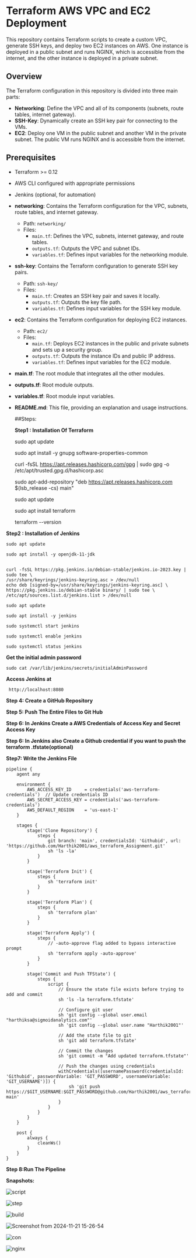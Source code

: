# Terraform AWS VPC and EC2 Deployment

This repository contains Terraform scripts to create a custom VPC, generate SSH keys, and deploy two EC2 instances on AWS. One instance is deployed in a public subnet and runs NGINX, which is accessible from the internet, and the other instance is deployed in a private subnet.


## Overview

The Terraform configuration in this repository is divided into three main parts:
- **Networking**: Define the VPC and all of its components (subnets, route tables, internet gateway).
- **SSH-Key**: Dynamically create an SSH key pair for connecting to the VMs.
- **EC2**: Deploy one VM in the public subnet and another VM in the private subnet. The public VM runs NGINX and is accessible from the internet.



## Prerequisites

- Terraform >= 0.12
- AWS CLI configured with appropriate permissions
- Jenkins (optional, for automation)

  

- **networking**: Contains the Terraform configuration for the VPC, subnets, route tables, and internet gateway.
  - Path: `networking/`
  - Files:
    - `main.tf`: Defines the VPC, subnets, internet gateway, and route tables.
    - `outputs.tf`: Outputs the VPC and subnet IDs.
    - `variables.tf`: Defines input variables for the networking module.
- **ssh-key**: Contains the Terraform configuration to generate SSH key pairs.
  - Path: `ssh-key/`
  - Files:
    - `main.tf`: Creates an SSH key pair and saves it locally.
    - `outputs.tf`: Outputs the key file path.
    - `variables.tf`: Defines input variables for the SSH key module.
- **ec2**: Contains the Terraform configuration for deploying EC2 instances.
  - Path: `ec2/`
  - Files:
    - `main.tf`: Deploys EC2 instances in the public and private subnets and sets up a security group.
    - `outputs.tf`: Outputs the instance IDs and public IP address.
    - `variables.tf`: Defines input variables for the EC2 module.
- **main.tf**: The root module that integrates all the other modules.
- **outputs.tf**: Root module outputs.
- **variables.tf**: Root module input variables.
- **README.md**: This file, providing an explanation and usage instructions.

  ##Steps:

  **Step1 : Installation Of Terraform**

    sudo apt update

    sudo apt install -y gnupg software-properties-common

    curl -fsSL https://apt.releases.hashicorp.com/gpg | sudo gpg -o /etc/apt/trusted.gpg.d/hashicorp.asc

    sudo apt-add-repository "deb https://apt.releases.hashicorp.com $(lsb_release -cs) main" 

    sudo apt update

    sudo apt install terraform

    terraform --version
  
**Step2 : Installation of Jenkins**

    sudo apt update

    sudo apt install -y openjdk-11-jdk


    curl -fsSL https://pkg.jenkins.io/debian-stable/jenkins.io-2023.key | sudo tee \
    /usr/share/keyrings/jenkins-keyring.asc > /dev/null
    echo deb [signed-by=/usr/share/keyrings/jenkins-keyring.asc] \
    https://pkg.jenkins.io/debian-stable binary/ | sudo tee \
    /etc/apt/sources.list.d/jenkins.list > /dev/null

    sudo apt update

    sudo apt install -y jenkins

    sudo systemctl start jenkins

    sudo systemctl enable jenkins
    
    sudo systemctl status jenkins

**Get the initial admin password**

    sudo cat /var/lib/jenkins/secrets/initialAdminPassword

**Access Jenkins at**

     http://localhost:8080

**Step 4: Create a GitHub Repository**

**Step 5: Push The Entire Files to Git Hub**

**Step 6: In Jenkins Create a AWS Credentials of Access Key and Secret Access Key**

**Step 6: In Jenkins also Create a Github credential if you want to push the terraform .tfstate(optional)**



**Step7: Write the Jenkins File**
```
pipeline {
    agent any

    environment {
        AWS_ACCESS_KEY_ID     = credentials('aws-terraform-credentials')  // Update credentials ID
        AWS_SECRET_ACCESS_KEY = credentials('aws-terraform-credentials')
        AWS_DEFAULT_REGION    = 'us-east-1'
    }

    stages {
        stage('Clone Repository') {
            steps {
                git branch: 'main', credentialsId: 'Githubid', url: 'https://github.com/Harthik2001/aws_terraform_Assignment.git'
                sh 'ls -la'
            }
        }

        stage('Terraform Init') {
            steps {
                sh 'terraform init'
            }
        }

        stage('Terraform Plan') {
            steps {
                sh 'terraform plan'
            }
        }

        stage('Terraform Apply') {
            steps {
                // -auto-approve flag added to bypass interactive prompt
                sh 'terraform apply -auto-approve'
            }
        }

        stage('Commit and Push TFState') {
            steps {
                script {
                    // Ensure the state file exists before trying to add and commit
                    sh 'ls -la terraform.tfstate'

                    // Configure git user
                    sh 'git config --global user.email "harthiksa@sigmoidanalytics.com"'
                    sh 'git config --global user.name "Harthik2001"'

                    // Add the state file to git
                    sh 'git add terraform.tfstate'

                    // Commit the changes
                    sh 'git commit -m "Add updated terraform.tfstate"'

                    // Push the changes using credentials
                    withCredentials([usernamePassword(credentialsId: 'Githubid', passwordVariable: 'GIT_PASSWORD', usernameVariable: 'GIT_USERNAME')]) {
                        sh 'git push https://$GIT_USERNAME:$GIT_PASSWORD@github.com/Harthik2001/aws_terraform_Assignment.git main'
                    }
                }
            }
        }
    }

    post {
        always {
            cleanWs()
        }
    }
}

```


**Step 8:Run The Pipeline**






**Snapshots:**



![script](https://github.com/user-attachments/assets/d55c49da-2d14-465e-ae2f-2073f94d1de8)






![step](https://github.com/user-attachments/assets/d3e9d601-ce1c-48d5-90d5-6ee1eb0f7cee)




![build](https://github.com/user-attachments/assets/c44655d1-b04f-4190-ab81-594d7ae5455b)







![Screenshot from 2024-11-21 15-26-54](https://github.com/user-attachments/assets/a2be1269-d285-451a-9286-13bdea8b933b)






![con](https://github.com/user-attachments/assets/38be9a40-9cc0-4e09-b5c2-e17f4544b2fc)






![nginx](https://github.com/user-attachments/assets/3495a358-a46b-4219-86f3-531e2b082fc0)











